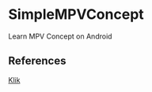 # SimpleMPVConcept
Learn MPV Concept on Android

## References
<a href="https://medium.com/@budioktaviyans/implementasi-mvp-model-view-presenter-2169a346acbb">Klik</a>
